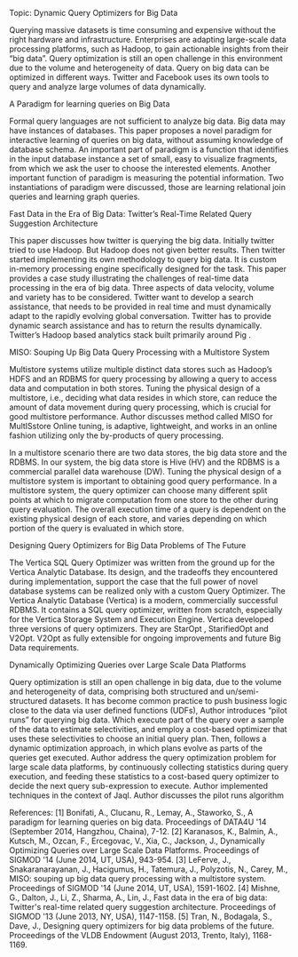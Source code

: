 Topic: Dynamic Query Optimizers for   Big Data 

Querying massive datasets is time consuming and expensive without the right hardware and infrastructure. Enterprises are adapting large-scale data processing platforms, such as Hadoop, to gain actionable insights from their “big data”. Query optimization is still an open challenge in this environment due to the volume and heterogeneity of data. Query on big data can be optimized in different ways.  Twitter and Facebook uses its own tools to query and analyze large volumes of data dynamically.


A  Paradigm for learning queries on Big Data

Formal query languages are not sufficient to analyze big data. Big data may have instances of databases. This paper proposes a novel paradigm for interactive learning of queries on big data, without assuming knowledge of database schema. An important part of paradigm is a function that identifies in the input database instance a set of small, easy to visualize fragments, from which we ask the user to choose the interested elements. Another important function of paradigm is measuring the potential information. Two instantiations of paradigm were discussed, those are learning relational join queries and learning graph queries. 





Fast Data in the Era of Big Data: Twitter’s
Real-Time Related Query Suggestion Architecture

This paper discusses how twitter is querying the big data. Initially twitter tried to use Hadoop. But Hadoop does not given better results. Then twitter started implementing its own methodology to query big data. It is custom in-memory processing engine specifically designed for the task.  This paper provides a case study illustrating the challenges of real-time data processing in the era of big data. Three aspects of data velocity, volume and variety has to be considered. Twitter want to develop a search assistance, that needs to be provided in real time and must dynamically adapt to the rapidly evolving global conversation. Twitter has to provide dynamic search assistance and has to return the results dynamically. Twitter’s Hadoop based analytics stack built primarily around Pig .


MISO: Souping Up Big Data Query Processing with a
Multistore System

Multistore systems utilize multiple distinct data stores such as Hadoop’s HDFS and an RDBMS for query processing by allowing a query to access data and computation in both stores. Tuning the physical design of a multistore, i.e., deciding what data resides in which store, can reduce the amount of data movement during query processing, which is crucial for good multistore performance. Author discusses method called MISO for MultISstore Online tuning, is adaptive, lightweight, and works in an online fashion utilizing only the by-products of query processing. 

In a multistore scenario there are two data stores, the big data store and the RDBMS. In our system, the big data store is Hive (HV) and the RDBMS is a commercial parallel data warehouse (DW). Tuning the physical design of a multistore system is important to obtaining good query performance. In a multistore system, the query optimizer can choose many different split points at which to migrate computation from one store to the other during query evaluation. The overall execution time of a query is dependent on the existing physical design of each store, and varies depending on which portion of the query is evaluated in which store.


Designing Query Optimizers for Big Data Problems of The
Future

The Vertica SQL Query Optimizer was written from the ground up for the Vertica Analytic Database. Its design, and the tradeoffs they encountered during implementation, support the case that the full power of novel database systems can be realized only with a custom Query Optimizer. The Vertica Analytic Database (Vertica) is a modern, commercially successful RDBMS. It contains a SQL query optimizer, written from scratch, especially for the Vertica Storage System and Execution Engine. Vertica developed three versions of query optimizers. They are StarOpt , StarifiedOpt and V2Opt. V2Opt as fully extensible for ongoing improvements and future Big Data requirements.

Dynamically Optimizing Queries over
Large Scale Data Platforms

Query optimization is still an open challenge in big data, due to the volume and heterogeneity of data, comprising both structured and un/semi-structured datasets. It has become common practice to push business logic close to the data via user defined functions (UDFs), Author introduces “pilot runs” for querying big data. Which execute part of the query over a sample of the data to estimate selectivities, and employ a cost-based optimizer that uses these selectivities to choose an initial query plan. Then, follows a dynamic optimization approach, in which plans evolve as parts of the queries get executed. Author address the query optimization problem for large scale data platforms, by continuously collecting statistics during query execution, and feeding these statistics to a cost-based query optimizer to decide the next query sub-expression to execute. Author implemented techniques in the context of Jaql. Author discusses the pilot runs algorithm 
 


References: 
[1]	Bonifati, A., Clucanu, R., Lemay, A., Staworko, S., A paradigm for learning queries on big data. Proceedings of DATA4U '14 (September 2014, Hangzhou, Chaina), 7-12.
[2]	Karanasos, K., Balmin, A., Kutsch, M., Ozcan, F., Ercegovac, V., Xia, C., Jackson, J.,             Dynamically Optimizing Queries over Large Scale Data Platforms. Proceedings of SIGMOD '14  (June 2014, UT, USA), 943-954.
[3]	LeFerve, J., Snakaranarayanan, J., Hacigumus, H., Tatemura, J., Polyzotis, N., Carey, M., MISO: souping up big data query processing with a multistore system. Proceedings of SIGMOD '14 (June 2014, UT, USA), 1591-1602.
[4]	Mishne, G., Dalton, J., Li, Z., Sharma, A., Lin, J., Fast data in the era of big data: Twitter's real-time related query suggestion architecture.  Proceedings of SIGMOD '13 (June 2013, NY, USA), 1147-1158.
[5]	Tran, N., Bodagala, S., Dave, J., Designing query optimizers for big data problems of the future. Proceedings of the VLDB Endowment (August 2013, Trento, Italy), 1168-1169.


